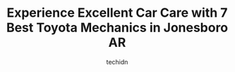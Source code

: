 ---
layout: ampstory
image: https://images.unsplash.com/photo-1596639410350-3b994b89e9b1?ixlib=rb-4.0.3&ixid=MnwxMjA3fDB8MHxwaG90by1wYWdlfHx8fGVufDB8fHx8&auto=format&fit=crop&w=640&h=853&q=80
author: techidn
featured: false
description: When it comes to maintaining and repairing your vehicle in Jonesboro AR, USA, you deserve nothing but the best. Thats why the 7 best Toyota Mechanic in the area are here to offer their expe
title: Experience Excellent Car Care with 7 Best Toyota Mechanics in Jonesboro AR
cover:
   title: Experience Excellent Car Care with 7 Best Toyota Mechanics in Jonesboro AR
   subtitle: Rickpate
   background: https://images.unsplash.com/photo-1596639410350-3b994b89e9b1?ixlib=rb-4.0.3&ixid=MnwxMjA3fDB8MHxwaG90by1wYWdlfHx8fGVufDB8fHx8&auto=format&fit=crop&w=640&h=853&q=80

pages: 
 - layout: thirds
   top: <h1>#1 German Auto Tech Jonesboro</h1>
   bottom: "<p>Logan and Team always take the best care of my (somewhat aged) German cars!  DONT LET ANYONE ELSE TOUCH YOUR PRECIOUS CAR! They do wonderful work and are always incredib</p>"
   background: https://www.knot35.com/toplist/wp-content/uploads/2023/06/best-toyota-mechanic-1-in-jonesboro-ar-1685840908.jpeg
   backgroundblur: true
 - layout: thirds
   top: <h1>#2 Walmart Auto Care Centers</h1>
   bottom: "<p>1815 E Highland Dr, Jonesboro, AR 72401, United States</p>"
   background: https://www.knot35.com/toplist/wp-content/uploads/2023/06/best-toyota-mechanic-2-in-jonesboro-ar-1685840908.jpeg
   cta:
      link: https://www.knot35.com/toplist/experience-excellent-car-care-with-7-best-toyota-mechanics-in-jonesboro-ar/
      text: Experience Excellent Car Care with 7 Best Toyota Mechanics in Jonesboro AR
 - layout: thirds
   top: <h1>#3 Joes Tire & Auto Service</h1>
   bottom: "<p>2506 E Matthews Ave, Jonesboro, AR 72403, United States</p>"
   background: https://www.knot35.com/toplist/wp-content/uploads/2023/06/best-toyota-mechanic-3-in-jonesboro-ar-1685840908.jpeg
   cta:
      link: https://www.knot35.com/toplist/experience-excellent-car-care-with-7-best-toyota-mechanics-in-jonesboro-ar/
      text: Experience Excellent Car Care with 7 Best Toyota Mechanics in Jonesboro AR
 - layout: thirds
   top: <h1>#4 University Auto Center</h1>
   bottom: "<p>1116 E Johnson Ave, Jonesboro, AR 72401, United States</p>"
   background: https://images.unsplash.com/photo-1489694553447-4c9339da310d?ixlib=rb-4.0.3&ixid=MnwxMjA3fDB8MHxwaG90by1wYWdlfHx8fGVufDB8fHx8&auto=format&fit=crop&w=640&h=853&q=80
   cta:
      link: https://www.knot35.com/toplist/experience-excellent-car-care-with-7-best-toyota-mechanics-in-jonesboro-ar/
      text: Experience Excellent Car Care with 7 Best Toyota Mechanics in Jonesboro AR
 - layout: thirds
   top: <h1>#5 A Plus Auto Service</h1>
   bottom: "<p>4518 Stadium Blvd, Jonesboro, AR 72404, United States</p>"
   background: https://images.unsplash.com/photo-1561679660-d00ee1e0dc8e?ixlib=rb-4.0.3&ixid=MnwxMjA3fDB8MHxwaG90by1wYWdlfHx8fGVufDB8fHx8&auto=format&fit=crop&w=640&h=853&q=80
   cta:
      link: https://www.knot35.com/toplist/experience-excellent-car-care-with-7-best-toyota-mechanics-in-jonesboro-ar/
      text: Experience Excellent Car Care with 7 Best Toyota Mechanics in Jonesboro AR
 - layout: thirds
   top: <h1>#6 German Motorworks & Import Auto Service</h1>
   bottom: "<p>3215 Shelby Dr, Jonesboro, AR 72401, United States</p>"
   background: https://images.unsplash.com/photo-1567095761054-7a02e69e5c43?ixlib=rb-4.0.3&ixid=MnwxMjA3fDB8MHxwaG90by1wYWdlfHx8fGVufDB8fHx8&auto=format&fit=crop&w=640&h=853&q=80
   cta:
      link: https://www.knot35.com/toplist/experience-excellent-car-care-with-7-best-toyota-mechanics-in-jonesboro-ar/
      text: Experience Excellent Car Care with 7 Best Toyota Mechanics in Jonesboro AR
 - layout: thirds
   top: <h1>#7 Starks Auto Service</h1>
   bottom: "<p>2829 Red Wolf Blvd, Jonesboro, AR 72401, United States</p>"
   background: https://images.unsplash.com/photo-1613843873231-1447db182f97?ixlib=rb-4.0.3&ixid=MnwxMjA3fDB8MHxwaG90by1wYWdlfHx8fGVufDB8fHx8&auto=format&fit=crop&w=640&h=853&q=80
   cta:
      link: https://www.knot35.com/toplist/experience-excellent-car-care-with-7-best-toyota-mechanics-in-jonesboro-ar/
      text: Experience Excellent Car Care with 7 Best Toyota Mechanics in Jonesboro AR
 - layout: thirds
   middle: Continue reading...
   background: https://images.unsplash.com/photo-1533735380053-eb8d0759b24a?ixlib=rb-4.0.3&ixid=MnwxMjA3fDB8MHxwaG90by1wYWdlfHx8fGVufDB8fHx8&auto=format&fit=crop&w=640&h=853&q=80
   cta:
      link: https://www.knot35.com/toplist/experience-excellent-car-care-with-7-best-toyota-mechanics-in-jonesboro-ar/
      text: Experience Excellent Car Care with 7 Best Toyota Mechanics in Jonesboro AR
      
---